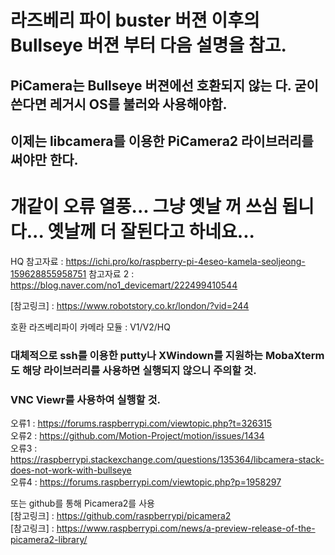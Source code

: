 # 라즈베리 파이 buster 버젼 이후의 Bullseye 버젼 부터 다음 설명을 참고.
## PiCamera는 Bullseye 버젼에선 호환되지 않는 다. 굳이 쓴다면 레거시 OS를 불러와 사용해야함. 
## 이제는 libcamera를 이용한 PiCamera2 라이브러리를 써야만 한다.


# 개같이 오류 열풍... 그냥 옛날 꺼 쓰심 됩니다... 옛날께 더 잘된다고 하네요...
HQ 참고자료 : https://ichi.pro/ko/raspberry-pi-4eseo-kamela-seoljeong-159628855958751
참고자료 2 : https://blog.naver.com/no1_devicemart/222499410544


[참고링크] : https://www.robotstory.co.kr/london/?vid=244

호환 라즈베리파이 카메라 모듈 : V1/V2/HQ

### 대체적으로 ssh를 이용한 putty나 XWindown를 지원하는 MobaXterm도 해당 라이브러리를 사용하면 실행되지 않으니 주의할 것.
### VNC Viewr를 사용하여 실행할 것.

오류1 : https://forums.raspberrypi.com/viewtopic.php?t=326315 \
오류2 : https://github.com/Motion-Project/motion/issues/1434 \
오류3 : https://raspberrypi.stackexchange.com/questions/135364/libcamera-stack-does-not-work-with-bullseye \
오류4 : https://forums.raspberrypi.com/viewtopic.php?p=1958297

또는 github를 통해 Picamera2를 사용 \
[참고링크] : https://github.com/raspberrypi/picamera2 \
[참고링크] : https://www.raspberrypi.com/news/a-preview-release-of-the-picamera2-library/ 

